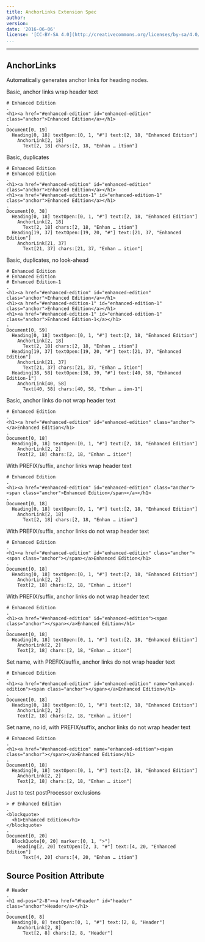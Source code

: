 ```yaml
---
title: AnchorLinks Extension Spec
author:
version:
date: '2016-06-06'
license: '[CC-BY-SA 4.0](http://creativecommons.org/licenses/by-sa/4.0/)'
...
```


---

## AnchorLinks

Automatically generates anchor links for heading nodes.

Basic, anchor links wrap header text

```````````````````````````````` example AnchorLinks: 1
# Enhanced Edition
.
<h1><a href="#enhanced-edition" id="enhanced-edition" class="anchor">Enhanced Edition</a></h1>
.
Document[0, 19]
  Heading[0, 18] textOpen:[0, 1, "#"] text:[2, 18, "Enhanced Edition"]
    AnchorLink[2, 18]
      Text[2, 18] chars:[2, 18, "Enhan … ition"]
````````````````````````````````


Basic, duplicates

```````````````````````````````` example AnchorLinks: 2
# Enhanced Edition
# Enhanced Edition
.
<h1><a href="#enhanced-edition" id="enhanced-edition" class="anchor">Enhanced Edition</a></h1>
<h1><a href="#enhanced-edition-1" id="enhanced-edition-1" class="anchor">Enhanced Edition</a></h1>
.
Document[0, 38]
  Heading[0, 18] textOpen:[0, 1, "#"] text:[2, 18, "Enhanced Edition"]
    AnchorLink[2, 18]
      Text[2, 18] chars:[2, 18, "Enhan … ition"]
  Heading[19, 37] textOpen:[19, 20, "#"] text:[21, 37, "Enhanced Edition"]
    AnchorLink[21, 37]
      Text[21, 37] chars:[21, 37, "Enhan … ition"]
````````````````````````````````


Basic, duplicates, no look-ahead

```````````````````````````````` example AnchorLinks: 3
# Enhanced Edition
# Enhanced Edition
# Enhanced Edition-1
.
<h1><a href="#enhanced-edition" id="enhanced-edition" class="anchor">Enhanced Edition</a></h1>
<h1><a href="#enhanced-edition-1" id="enhanced-edition-1" class="anchor">Enhanced Edition</a></h1>
<h1><a href="#enhanced-edition-1" id="enhanced-edition-1" class="anchor">Enhanced Edition-1</a></h1>
.
Document[0, 59]
  Heading[0, 18] textOpen:[0, 1, "#"] text:[2, 18, "Enhanced Edition"]
    AnchorLink[2, 18]
      Text[2, 18] chars:[2, 18, "Enhan … ition"]
  Heading[19, 37] textOpen:[19, 20, "#"] text:[21, 37, "Enhanced Edition"]
    AnchorLink[21, 37]
      Text[21, 37] chars:[21, 37, "Enhan … ition"]
  Heading[38, 58] textOpen:[38, 39, "#"] text:[40, 58, "Enhanced Edition-1"]
    AnchorLink[40, 58]
      Text[40, 58] chars:[40, 58, "Enhan … ion-1"]
````````````````````````````````


Basic, anchor links do not wrap header text

```````````````````````````````` example(AnchorLinks: 4) options(no-wrap)
# Enhanced Edition
.
<h1><a href="#enhanced-edition" id="enhanced-edition" class="anchor"></a>Enhanced Edition</h1>
.
Document[0, 18]
  Heading[0, 18] textOpen:[0, 1, "#"] text:[2, 18, "Enhanced Edition"]
    AnchorLink[2, 2]
    Text[2, 18] chars:[2, 18, "Enhan … ition"]
````````````````````````````````


With PREFIX/suffix, anchor links wrap header text

```````````````````````````````` example(AnchorLinks: 5) options(PREFIX-suffix)
# Enhanced Edition
.
<h1><a href="#enhanced-edition" id="enhanced-edition" class="anchor"><span class="anchor">Enhanced Edition</span></a></h1>
.
Document[0, 18]
  Heading[0, 18] textOpen:[0, 1, "#"] text:[2, 18, "Enhanced Edition"]
    AnchorLink[2, 18]
      Text[2, 18] chars:[2, 18, "Enhan … ition"]
````````````````````````````````


With PREFIX/suffix, anchor links do not wrap header text

```````````````````````````````` example(AnchorLinks: 6) options(no-wrap, PREFIX-suffix)
# Enhanced Edition
.
<h1><a href="#enhanced-edition" id="enhanced-edition" class="anchor"><span class="anchor"></span></a>Enhanced Edition</h1>
.
Document[0, 18]
  Heading[0, 18] textOpen:[0, 1, "#"] text:[2, 18, "Enhanced Edition"]
    AnchorLink[2, 2]
    Text[2, 18] chars:[2, 18, "Enhan … ition"]
````````````````````````````````


With PREFIX/suffix, anchor links do not wrap header text

```````````````````````````````` example(AnchorLinks: 7) options(no-wrap, PREFIX-suffix, no-class)
# Enhanced Edition
.
<h1><a href="#enhanced-edition" id="enhanced-edition"><span class="anchor"></span></a>Enhanced Edition</h1>
.
Document[0, 18]
  Heading[0, 18] textOpen:[0, 1, "#"] text:[2, 18, "Enhanced Edition"]
    AnchorLink[2, 2]
    Text[2, 18] chars:[2, 18, "Enhan … ition"]
````````````````````````````````


Set name, with PREFIX/suffix, anchor links do not wrap header text

```````````````````````````````` example(AnchorLinks: 8) options(no-wrap, PREFIX-suffix, no-class, set-name)
# Enhanced Edition
.
<h1><a href="#enhanced-edition" id="enhanced-edition" name="enhanced-edition"><span class="anchor"></span></a>Enhanced Edition</h1>
.
Document[0, 18]
  Heading[0, 18] textOpen:[0, 1, "#"] text:[2, 18, "Enhanced Edition"]
    AnchorLink[2, 2]
    Text[2, 18] chars:[2, 18, "Enhan … ition"]
````````````````````````````````


Set name, no id, with PREFIX/suffix, anchor links do not wrap header text

```````````````````````````````` example(AnchorLinks: 9) options(no-wrap, PREFIX-suffix, no-class, set-name, no-id)
# Enhanced Edition
.
<h1><a href="#enhanced-edition" name="enhanced-edition"><span class="anchor"></span></a>Enhanced Edition</h1>
.
Document[0, 18]
  Heading[0, 18] textOpen:[0, 1, "#"] text:[2, 18, "Enhanced Edition"]
    AnchorLink[2, 2]
    Text[2, 18] chars:[2, 18, "Enhan … ition"]
````````````````````````````````


Just to test postProcessor exclusions

```````````````````````````````` example(AnchorLinks: 10) options(no-wrap, PREFIX-suffix, no-class, set-name, no-id)
> # Enhanced Edition
.
<blockquote>
  <h1>Enhanced Edition</h1>
</blockquote>
.
Document[0, 20]
  BlockQuote[0, 20] marker:[0, 1, ">"]
    Heading[2, 20] textOpen:[2, 3, "#"] text:[4, 20, "Enhanced Edition"]
      Text[4, 20] chars:[4, 20, "Enhan … ition"]
````````````````````````````````


## Source Position Attribute

```````````````````````````````` example(Source Position Attribute: 1) options(src-pos)
# Header
.
<h1 md-pos="2-8"><a href="#header" id="header" class="anchor">Header</a></h1>
.
Document[0, 8]
  Heading[0, 8] textOpen:[0, 1, "#"] text:[2, 8, "Header"]
    AnchorLink[2, 8]
      Text[2, 8] chars:[2, 8, "Header"]
````````````````````````````````


